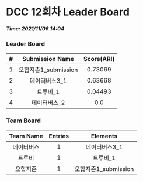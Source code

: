 # DCC 12회차 Leader Board
***Time: 2021/11/06 14:04***

### Leader Board

|#|Submission Name|Score(ARI)|
|:---:|:---:|:---:|
|1|오합지존1_submission|0.73069|
|2|데이터버스3_1|0.63668|
|3|트루비_1|0.04493|
|4|데이터버스_2|0.0|

### Team Board

|Team Name|Entries|Elements|
|:---:|:---:|:---:|
|데이터버스|1|데이터버스3_1|
|트루비|1|트루비_1|
|오합지존|1|오합지존1_submission|

